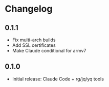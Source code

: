 # Changelog

## 0.1.1
- Fix multi-arch builds
- Add SSL certificates
- Make Claude conditional for armv7

## 0.1.0
- Initial release: Claude Code + rg/jq/yq tools